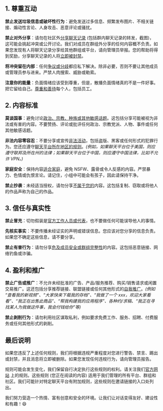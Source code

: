 ## 1. 尊重互动

**禁止发送垃圾信息或破坏性行为**：避免发送过多信息、频繁发布图片、不相关链接、煽动性言论、人身攻击、恶意评论或骚扰。

**禁止对外分享**：请勿在社区外<u>分享聊天记录</u> (包括群内聊天记录的转发，截图)，这可能会挑起冲突或公开讨论。我们对成员在群组外分享的任何内容概不负责。如果您发现有人将聊天记录分享给其他群组或平台，请向管理员举报。您的帮助将得到奖励，分享聊天记录的人将<u>立即被封禁</u>。

**将冲突留在内部**：任何<u>争议或分歧</u>都应私下解决。除非必要，否则不要让其他成员或管理员参与进来。严禁人肉搜索、威胁或勒索。

**注意你的能量**：负面情绪应该受到尊重，但是，散播负面情绪真的不是一件好事。把它留给自己。<u>尊重和善待</u>每个人，包括员工。

## 2. 内容标准

**莫谈国事**：避免讨论<u>政治、宗教、种族或其他敏感话题</u>。这包括分享可能被视为非法或有害的内容。不要赞扬、评论或批评任何政治、宗教党派、人物、事件或任何其他敏感话题。

**非法内容零容忍**：不要分享或宣传<u>非法活动</u>，包括盗版、黑客或任何形式的犯罪​​行为。您还应遵守<u>聊天平台所在地区的规则</u>。*(例如，如果聊天平台位于美国，则应遵守联邦及所在州的法律；如果聊天平台位于中国，则应遵守中国法律，比如不允许 VPN。)*

**家庭安全**：保持内容<u>适合家庭</u>，避免 NSFW、露骨或令人反感的内容。严禁暴力、色情或仇恨言论。请记住，小组中可能会有孩子，因此请保持干净。

**禁止抄袭**：未经适当授权，请勿分享<u>不属于您的</u>内容。这包括复制、窃取或将他人的作品声称为自己的作品。

## 3. 信任与真实性

**禁止冒充**：切勿假装是<u>官方工作人员或代表</u>，也不要做任何可能误导他人的事情。

**先核实事实**：不要传播未经证实的声明或错误信息。您应该对您分享的信息负责。如果您不确定这些信息，请不要分享。

**禁止有害行为**：请勿分享<u>危及成员安全或群组完整性</u>的内容。这包括恶意链接、网络钓鱼或诈骗。

## 4. 盈利和推广

**禁止广告或推广**：不允许未经批准的广告、产品/服务推荐、购买/销售请求或闲置交易推广。这还包括分享推荐链接、联盟链接或任何其他形式的<u>自我推广</u>。*(例如 “查看我的新视频”、“大家快来下载我的存档”、“我做了一个 xxx，欢迎大家看看”、“我正在出售此商品”、“帮我构建我的应用程序”、各种约/求稿、“我正在寻找某人为我做这件事，我会付钱给你”等)*

**禁止剥削行为**：请勿利用社区谋取私利，例如要求免费工作、服务、招聘、付费服务或任何其他形式的剥削。

## 最后说明

如果您违反了上述任何规则，我们将根据违规严重程度对您进行警告、禁言、踢出或封禁，并且消息将立即被删除。如果您发现任何违规行为，请向管理员报告。

规则可能会发生变化，我们保留自行决定执行这些规则的权利。请关注我们[官方网站](https://www.inkore.net/community) 上的规则。这些规则 (您正在阅读的内容) 适用于我们管理的所有平台、群组和社区。我们可能针对特定聊天平台有附加规则，这些规则在邀请链接的入口处列出。

我们努力营造一个热情、富有创意和安全的环境。让我们让对话变得友好、建设性和有趣！😄